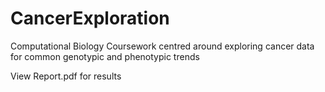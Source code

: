 # CancerExploration
Computational Biology Coursework centred around exploring cancer data for common genotypic and phenotypic trends

View Report.pdf for results
